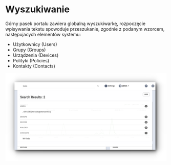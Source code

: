# Wyszukiwanie

Górny pasek portalu zawiera globalną wyszukiwarkę, rozpoczęcie wpisywania tekstu spowoduje przeszukanie, zgodnie z podanym wzorcem, następujacych elementów systemu:

* Użytkownicy \(Users\)
* Grupy \(Groups\)
* Urządzenia \(Devices\)
* Polityki \(Policies\)
* Kontakty \(Contacts\)

![Search](../../.gitbook/assets/search_s.png)

